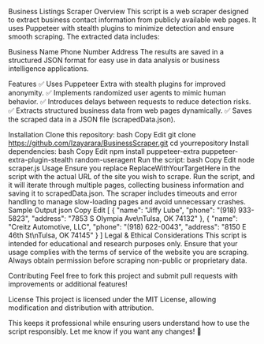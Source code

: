 Business Listings Scraper
Overview
This script is a web scraper designed to extract business contact information from publicly available web pages. It uses Puppeteer with stealth plugins to minimize detection and ensure smooth scraping. The extracted data includes:

Business Name
Phone Number
Address
The results are saved in a structured JSON format for easy use in data analysis or business intelligence applications.

Features
✅ Uses Puppeteer Extra with stealth plugins for improved anonymity.
✅ Implements randomized user agents to mimic human behavior.
✅ Introduces delays between requests to reduce detection risks.
✅ Extracts structured business data from web pages dynamically.
✅ Saves the scraped data in a JSON file (scrapedData.json).

Installation
Clone this repository:
bash
Copy
Edit
git clone https://github.com/Izayarara/BusinessScraper.git
cd yourrepository
Install dependencies:
bash
Copy
Edit
npm install puppeteer-extra puppeteer-extra-plugin-stealth random-useragent
Run the script:
bash
Copy
Edit
node scraper.js
Usage
Ensure you replace ReplaceWithYourTargetHere in the script with the actual URL of the site you wish to scrape.
Run the script, and it will iterate through multiple pages, collecting business information and saving it to scrapedData.json.
The scraper includes timeouts and error handling to manage slow-loading pages and avoid unnecessary crashes.
Sample Output
json
Copy
Edit
[
  {
    "name": "Jiffy Lube",
    "phone": "(918) 933-5823",
    "address": "7853 S Olympia Ave\nTulsa, OK 74132"
  },
  {
    "name": "Creitz Automotive, LLC",
    "phone": "(918) 622-0043",
    "address": "8150 E 46th St\nTulsa, OK 74145"
  }
]
Legal & Ethical Considerations
This script is intended for educational and research purposes only. Ensure that your usage complies with the terms of service of the website you are scraping. Always obtain permission before scraping non-public or proprietary data.

Contributing
Feel free to fork this project and submit pull requests with improvements or additional features!

License
This project is licensed under the MIT License, allowing modification and distribution with attribution.

This keeps it professional while ensuring users understand how to use the script responsibly. Let me know if you want any changes! 🚀
